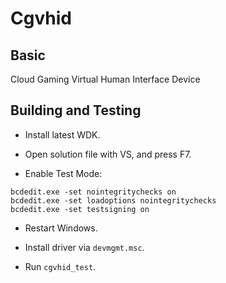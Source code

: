 # Cgvhid

## Basic

Cloud Gaming Virtual Human Interface Device

## Building and Testing

- Install latest WDK.

- Open solution file with VS, and press F7.

- Enable Test Mode:

```
bcdedit.exe -set nointegritychecks on
bcdedit.exe -set loadoptions nointegritychecks
bcdedit.exe -set testsigning on
```

- Restart Windows.

- Install driver via `devmgmt.msc`.

- Run `cgvhid_test`.
